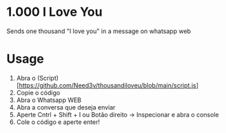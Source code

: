 # 1.000 I Love You
Sends one thousand "I love you" in a message on whatsapp web

# Usage
1. Abra o (Script)[https://github.com/Need3v/thousandiloveu/blob/main/script.js]
2. Copie o código
3. Abra o Whatsapp WEB
4. Abra a conversa que deseja enviar
5. Aperte Cntrl + Shift + I ou Botão direito -> Inspecionar e abra o console
6. Cole o código e aperte enter!
